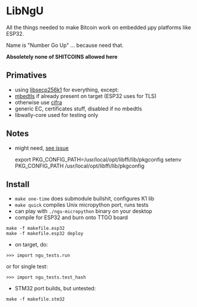 # LibNgU

All the things needed to make Bitcoin work on embedded µpy platforms like ESP32.

Name is "Number Go Up" ... because need that.

**Absoletely none of SHITCOINS allowed here**

## Primatives

- using [libsecp256k1](https://github.com/bitcoin-core/secp256k1) for everything, except:
- [mbedtls](https://github.com/ARMmbed/mbedtls) if already present on target (ESP32 uses for TLS)
- otherwise use [cifra](https://github.com/ctz/cifra)
- generic EC, certificates stuff, disabled if no mbedtls
- libwally-core used for testing only

## Notes

- might need, [see issue](https://github.com/micropython/micropython/issues/5224)

    export PKG_CONFIG_PATH=/usr/local/opt/libffi/lib/pkgconfig
    setenv PKG_CONFIG_PATH /usr/local/opt/libffi/lib/pkgconfig

## Install

- `make one-time` does submodule bullshit, configures K1 lib
- `make quick` compiles Unix micropython port, runs tests
- can play with `./ngu-micropython` binary on your desktop
- compile for ESP32 and burn onto TTGO board
```
make -f makefile.esp32
make -f makefile.esp32 deploy
```
- on target, do:
```
>>> import ngu_tests.run
```
or for single test:
```
>>> import ngu_tests.test_hash
```

- STM32 port builds, but untested:
```
make -f makefile.stm32 
```


